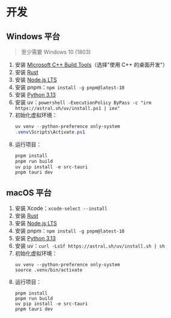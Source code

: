 # 开发

## Windows 平台

> 至少需要 Windows 10 (1803)

1. 安装 [Microsoft C++ Build Tools](https://visualstudio.microsoft.com/visual-cpp-build-tools/)（选择"使用 C++ 的桌面开发"）
2. 安装 [Rust](https://www.rust-lang.org/zh-CN/tools/install)
3. 安装 [Node.js LTS](https://nodejs.org/zh-cn)
4. 安装 pnpm：`npm install -g pnpm@latest-10`
5. 安装 [Python 3.13](https://www.python.org/downloads/)
6. 安装 uv：`powershell -ExecutionPolicy ByPass -c "irm https://astral.sh/uv/install.ps1 | iex"`
7. 初始化虚拟环境：
   ```powershell
   uv venv --python-preference only-system
   .venv\Scripts\Activate.ps1
   ```
8. 运行项目：
   ```powershell
   pnpm install
   pnpm run build
   uv pip install -e src-tauri
   pnpm tauri dev
   ```

## macOS 平台

1. 安装 Xcode：`xcode-select --install`
2. 安装 [Rust](https://www.rust-lang.org/tools/install)
3. 安装 [Node.js LTS](https://nodejs.org/zh-cn)
4. 安装 pnpm：`npm install -g pnpm@latest-10`
5. 安装 [Python 3.13](https://www.python.org/downloads/)
6. 安装 uv：`curl -LsSf https://astral.sh/uv/install.sh | sh`
7. 初始化虚拟环境：
   ```shell
   uv venv --python-preference only-system
   source .venv/bin/activate
   ```
8. 运行项目：
   ```shell
   pnpm install
   pnpm run build
   uv pip install -e src-tauri
   pnpm tauri dev
   ```

